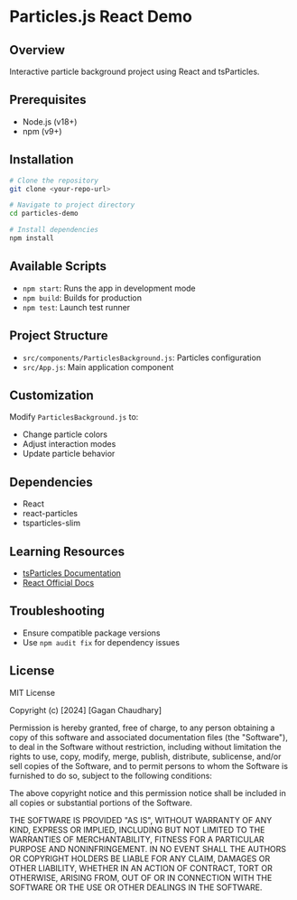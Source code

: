# Particles.js React Demo

## Overview

Interactive particle background project using React and tsParticles.

## Prerequisites

- Node.js (v18+)
- npm (v9+)

## Installation

```bash
# Clone the repository
git clone <your-repo-url>

# Navigate to project directory
cd particles-demo

# Install dependencies
npm install
```

## Available Scripts

- `npm start`: Runs the app in development mode
- `npm build`: Builds for production
- `npm test`: Launch test runner

## Project Structure

- `src/components/ParticlesBackground.js`: Particles configuration
- `src/App.js`: Main application component

## Customization

Modify `ParticlesBackground.js` to:

- Change particle colors
- Adjust interaction modes
- Update particle behavior

## Dependencies

- React
- react-particles
- tsparticles-slim

## Learning Resources

- [tsParticles Documentation](https://particles.js.org/)
- [React Official Docs](https://reactjs.org/)

## Troubleshooting

- Ensure compatible package versions
- Use `npm audit fix` for dependency issues

## License

MIT License

Copyright (c) [2024] [Gagan Chaudhary]

Permission is hereby granted, free of charge, to any person obtaining a copy
of this software and associated documentation files (the "Software"), to deal
in the Software without restriction, including without limitation the rights
to use, copy, modify, merge, publish, distribute, sublicense, and/or sell
copies of the Software, and to permit persons to whom the Software is
furnished to do so, subject to the following conditions:

The above copyright notice and this permission notice shall be included in all
copies or substantial portions of the Software.

THE SOFTWARE IS PROVIDED "AS IS", WITHOUT WARRANTY OF ANY KIND, EXPRESS OR
IMPLIED, INCLUDING BUT NOT LIMITED TO THE WARRANTIES OF MERCHANTABILITY,
FITNESS FOR A PARTICULAR PURPOSE AND NONINFRINGEMENT. IN NO EVENT SHALL THE
AUTHORS OR COPYRIGHT HOLDERS BE LIABLE FOR ANY CLAIM, DAMAGES OR OTHER
LIABILITY, WHETHER IN AN ACTION OF CONTRACT, TORT OR OTHERWISE, ARISING FROM,
OUT OF OR IN CONNECTION WITH THE SOFTWARE OR THE USE OR OTHER DEALINGS IN THE
SOFTWARE.
